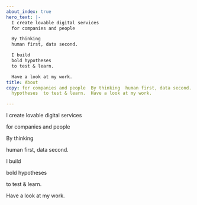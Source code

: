 ```yaml
---
about_index: true
hero_text: |-
  I create lovable digital services
  for companies and people

  By thinking
  human first, data second.

  I build
  bold hypotheses
  to test & learn.

  Have a look at my work.
title: About
copy: for companies and people  By thinking  human first, data second.  I build  bold
  hypotheses  to test & learn.  Have a look at my work.

---
```

<Hero :text="$page.frontmatter.hero_text" />

I create lovable digital services

for companies and people

By thinking

human first, data second.

I build

bold hypotheses

to test & learn.

Have a look at my work.
